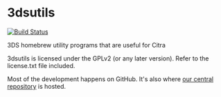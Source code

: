 3dsutils
========

[![Build Status](https://travis-ci.org/Kaskadee/3dsutils.svg?branch=master)](https://travis-ci.org/Kaskadee/3dsutils)

3DS homebrew utility programs that are useful for Citra

3dsutils is licensed under the GPLv2 (or any later version). Refer to the license.txt file included.

Most of the development happens on GitHub. It's also where [our central repository](https://github.com/citra-emu/3dsutils) is hosted.
